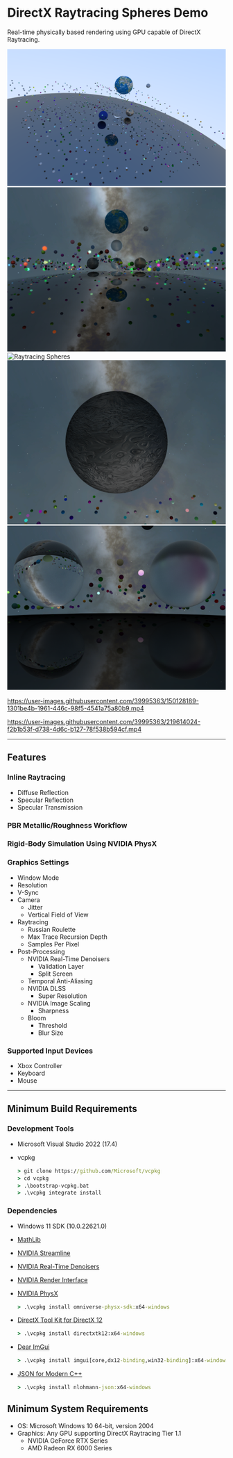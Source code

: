# DirectX Raytracing Spheres Demo

Real-time physically based rendering using GPU capable of DirectX Raytracing.

![Raytracing Spheres](Screenshots/Raytracing-Spheres-01.png)
![Raytracing Spheres](Screenshots/Raytracing-Spheres-02.png)
![Raytracing Spheres](Screenshots/Raytracing-Spheres-03.png)
![Raytracing Spheres](Screenshots/Raytracing-Spheres-04.png)
![Raytracing Spheres](Screenshots/Raytracing-Spheres-05.png)

https://user-images.githubusercontent.com/39995363/150128189-1301be4b-1961-446c-98f5-4541a75a80b9.mp4

https://user-images.githubusercontent.com/39995363/219614024-f2b1b53f-d738-4d6c-b127-78f538b594cf.mp4

---

## Features
### Inline Raytracing
- Diffuse Reflection
- Specular Reflection
- Specular Transmission

### PBR Metallic/Roughness Workflow

### Rigid-Body Simulation Using NVIDIA PhysX

### Graphics Settings
- Window Mode
- Resolution
- V-Sync
- Camera
	- Jitter
	- Vertical Field of View
- Raytracing
	- Russian Roulette
	- Max Trace Recursion Depth
	- Samples Per Pixel
- Post-Processing
	- NVIDIA Real-Time Denoisers
		- Validation Layer
		- Split Screen
	- Temporal Anti-Aliasing
	- NVIDIA DLSS
		- Super Resolution
	- NVIDIA Image Scaling
		- Sharpness
	- Bloom
		- Threshold
		- Blur Size

### Supported Input Devices
- Xbox Controller
- Keyboard
- Mouse

---

## Minimum Build Requirements
### Development Tools
- Microsoft Visual Studio 2022 (17.4)

- vcpkg
	```cmd
	> git clone https://github.com/Microsoft/vcpkg
	> cd vcpkg
	> .\bootstrap-vcpkg.bat
	> .\vcpkg integrate install
	```

### Dependencies
- Windows 11 SDK (10.0.22621.0)

- [MathLib](https://github.com/NVIDIAGameWorks/MathLib)

- [NVIDIA Streamline](https://github.com/NVIDIAGameWorks/Streamline)

- [NVIDIA Real-Time Denoisers](https://github.com/NVIDIAGameWorks/RayTracingDenoiser)

- [NVIDIA Render Interface](https://github.com/NVIDIAGameWorks/NRI)

- [NVIDIA PhysX](https://github.com/NVIDIA-Omniverse/PhysX)
	```cmd
	> .\vcpkg install omniverse-physx-sdk:x64-windows
	```

- [DirectX Tool Kit for DirectX 12](https://github.com/Microsoft/DirectXTK12)
	```cmd
	> .\vcpkg install directxtk12:x64-windows
	```

- [Dear ImGui](https://github.com/ocornut/imgui)
	```cmd
	> .\vcpkg install imgui[core,dx12-binding,win32-binding]:x64-windows
	```

- [JSON for Modern C++](https://github.com/nlohmann/json)
	```cmd
	> .\vcpkg install nlohmann-json:x64-windows
	```

## Minimum System Requirements
- OS: Microsoft Windows 10 64-bit, version 2004
- Graphics: Any GPU supporting DirectX Raytracing Tier 1.1
	- NVIDIA GeForce RTX Series
	- AMD Radeon RX 6000 Series
